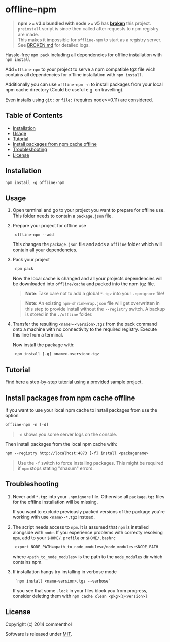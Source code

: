 # offline-npm

> **npm >= v3.x bundled with node >= v5** has **[broken](https://github.com/npm/npm/issues/10379)** this project.   
> `preinstall` script is since then called after requests to npm registry are made.  
> This makes it impossible for `offline-npm` to start as a registry server.  
> See [BROKEN.md](BROKEN.md) for detailed logs.  

Hassle-free `npm pack` including all dependencies for offline installation with `npm install`

Add `offline-npm` to your project to serve a npm compatible tgz file wich contains all dependencies for offline installation with `npm install`.

Additionally you can use `offline-npm -n` to install packages from your local npm cache directory (Could be useful e.g. on travelling).

Even installs using `git:` or `file:` (requires node>=0.11) are considered.

## Table of Contents

<!-- !toc (minlevel=2 omit="Table of Contents") -->

* [Installation](#installation)
* [Usage](#usage)
* [Tutorial](#tutorial)
* [Install packages from npm cache offline](#install-packages-from-npm-cache-offline)
* [Troubleshooting](#troubleshooting)
* [License](#license)

<!-- toc! -->

## Installation

    npm install -g offline-npm


## Usage

1. Open terminal and go to your project you want to prepare for offline use.
   This folder needs to contain a `package.json` file.

2. Prepare your project for offline use

        offline-npm --add

   This changes the `package.json` file and adds a `offline` folder which will contain all your dependencies.

3. Pack your project

        npm pack

   Now the local cache is changed and all your projects dependencies will be downloaded into `offline/cache` and packed into the npm tgz file.

   > __Note__: Take care not to add a global `*.tgz` into your `.npmignore` file!

   > __Note__: An existing `npm-shrinkwrap.json` file will get overwritten in this step to provide install without the `--registry` switch. A backup is stored in the `./offline` folder.

4. Transfer the resulting `<name>-<version>.tgz` from the pack command onto a machine with no connectivity to the required registry. Execute this line from a terminal.

   Now install the package with:

        npm install [-g] <name>-<version>.tgz


## Tutorial

Find [here](TUTORIAL.md) a step-by-step [tutorial](TUTORIAL.md) using a provided sample project.


## Install packages from npm cache offline

If you want to use your local npm cache to install packages from use the option

    offline-npm -n [-d]

> `-d` shows you some server logs on the console.

Then install packages from the local npm cache with:

    npm --registry http://localhost:4873 [-f] install <packagename>

> Use the `-f` switch to force installing packages. This might be required if `npm` stops stating "shasum" errors.

## Troubleshooting

1. Never add `*.tgz` into your `.npmignore` file. Otherwise all `package.tgz` files for the offline installation will be missing.

   If you want to exclude previously packed versions of the package you're working with use `<name>-*.tgz` instead.

2. The script needs access to `npm`. It is assumed that `npm` is installed alongside with `node`. If you experience problems with correcty resolving `npm`, add to your `$HOME/.profile` or `$HOME/.bashrc`

        export NODE_PATH=<path_to_node_modules>/node_modules:$NODE_PATH

   where `<path_to_node_modules>` is the path to the `node_modules` dir which contains npm.

3. If installation hangs try installing in verbose mode

        `npm install <name-version>.tgz --verbose`

   If you see that some `.lock` in your files block you from progress, consider deleting them with `npm cache clean <pkg>[@<version>]`


## License

Copyright (c) 2014 commenthol

Software is released under [MIT][MIT].

[MIT]: ./LICENSE
